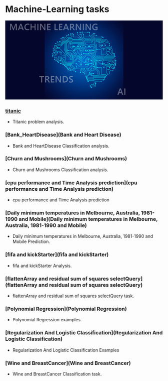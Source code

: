# Machine-Learning tasks
![machine-learning](res/ML.png)

### [titanic](Titanic)
* Titanic problem analysis.

### [Bank_HeartDisease](Bank and Heart Disease)
* Bank and HeartDisease Classification analysis.

### [Churn and Mushrooms](Churn and Mushrooms)
* Churn and Mushrooms Classification analysis.

### [cpu performance and Time Analysis prediction](cpu performance and Time Analysis prediction)
* cpu performance and Time Analysis prediction

### [Daily minimum temperatures in Melbourne, Australia, 1981-1990 and Mobile](Daily minimum temperatures in Melbourne, Australia, 1981-1990 and Mobile)
* Daily minimum temperatures in Melbourne, Australia, 1981-1990 and Mobile Prediction.

### [fifa and kickStarter](fifa and kickStarter)
* fifa and kickStarter Analysis.

### [flattenArray and residual sum of squares selectQuery](flattenArray and residual sum of squares selectQuery)
* flattenArray and residual sum of squares selectQuery task.

### [Polynomial Regression](Polynomial Regression)
* Polynomial Regression examples.

### [Regularization And Logistic Classification](Regularization And Logistic Classification)
* Regularization And Logistic Classification Examples

### [Wine and BreastCancer](Wine and BreastCancer)
* Wine and BreastCancer Classification task.













